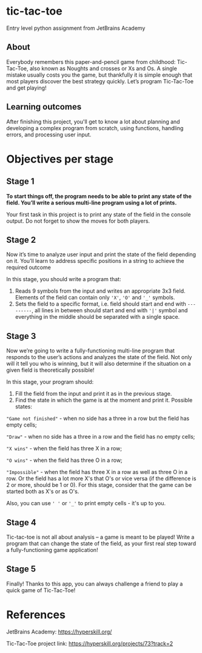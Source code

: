 # tic-tac-toe
Entry level python assignment from JetBrains Academy

## About

Everybody remembers this paper-and-pencil game from childhood: Tic-Tac-Toe, also known as Noughts and crosses or Xs and Os. A single mistake usually costs you the game, but thankfully it is simple enough that most players discover the best strategy quickly. Let’s program Tic-Tac-Toe and get playing!

## Learning outcomes

After finishing this project, you'll get to know a lot about planning and developing a complex program from scratch, using functions, handling errors, and processing user input.

# Objectives per stage

## Stage 1

**To start things off, the program needs to be able to print any state of the field. You’ll write a serious multi-line program using a lot of prints.**

Your first task in this project is to print any state of the field in the console output. Do not forget to show the moves for both players.

## Stage 2

Now it’s time to analyze user input and print the state of the field depending on it. You’ll learn to address specific positions in a string to achieve the required outcome

In this stage, you should write a program that:

1. Reads 9 symbols from the input and writes an appropriate 3x3 field. Elements of the field can contain only `'X'`, `'O'` and `'_'` symbols.
2. Sets the field to a specific format, i.e. field should start and end with `---------`, all lines in between should start and end with `'|'` symbol and everything in the middle should be separated with a single space.

## Stage 3

Now we’re going to write a fully-functioning multi-line program that responds to the user’s actions and analyzes the state of the field. Not only will it tell you who is winning, but it will also determine if the situation on a given field is theoretically possible!

In this stage, your program should:

1. Fill the field from the input and print it as in the previous stage.
2. Find the state in which the game is at the moment and print it. Possible states:

`"Game not finished"` - when no side has a three in a row but the field has empty cells;

`"Draw"` - when no side has a three in a row and the field has no empty cells;

`"X wins"` - when the field has three X in a row;

`"O wins"` - when the field has three O in a row;

`"Impossible"` - when the field has three X in a row as well as three O in a row. Or the field has a lot more X's that O's or vice versa (if the difference is 2 or more, should be 1 or 0). For this stage, consider that the game can be started both as X's or as O's.

Also, you can use `' '` or `'_'` to print empty cells - it's up to you.

## Stage 4

Tic-tac-toe is not all about analysis – a game is meant to be played! Write a program that can change the state of the field, as your first real step toward a fully-functioning game application!

## Stage 5

Finally! Thanks to this app, you can always challenge a friend to play a quick game of Tic-Tac-Toe!

# References

JetBrains Academy: https://hyperskill.org/

Tic-Tac-Toe project link: https://hyperskill.org/projects/73?track=2